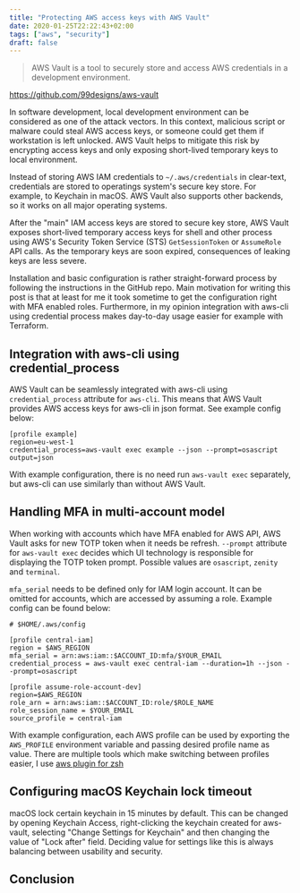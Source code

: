 ```yaml
---
title: "Protecting AWS access keys with AWS Vault"
date: 2020-01-25T22:22:43+02:00
tags: ["aws", "security"]
draft: false
---
```


> AWS Vault is a tool to securely store and access AWS credentials in a development environment.

https://github.com/99designs/aws-vault

In software development, local development environment can be considered as one of the attack vectors. In this context, malicious script or malware could steal AWS access keys, or someone could get them if workstation is left unlocked. AWS Vault helps to mitigate this risk by encrypting access keys and only exposing short-lived temporary keys to local environment.

Instead of storing AWS IAM credentials to `~/.aws/credentials` in clear-text, credentials are stored to operatings system's secure key store. For example, to Keychain in macOS. AWS Vault also supports other backends, so it works on all major operating systems.

After the "main" IAM access keys are stored to secure key store, AWS Vault exposes short-lived temporary access keys for shell and other process using AWS's Security Token Service (STS) `GetSessionToken` or `AssumeRole` API calls. As the temporary keys are soon expired, consequences of leaking keys are less severe.

Installation and basic configuration is rather straight-forward process by following the instructions in the GitHub repo. Main motivation for writing this post is that at least for me it took sometime to get the configuration right with MFA enabled roles. Furthermore, in my opinion integration with aws-cli using credential process makes day-to-day usage easier for example with Terraform.

## Integration with aws-cli using credential_process

AWS Vault can be seamlessly integrated with aws-cli using `credential_process` attribute for `aws-cli`. This means that AWS Vault provides AWS access keys for aws-cli in json format. See example config below:

```
[profile example]
region=eu-west-1
credential_process=aws-vault exec example --json --prompt=osascript
output=json
```

With example configuration, there is no need run `aws-vault exec` separately, but aws-cli can use similarly than without AWS Vault.

## Handling MFA in multi-account model

When working with accounts which have MFA enabled for AWS API, AWS Vault asks for new TOTP token when it needs be refresh. `--prompt` attribute for `aws-vault exec` decides which UI technology is responsible for displaying the TOTP token prompt. Possible values are `osascript`, `zenity` and `terminal`.

`mfa_serial` needs to be defined only for IAM login account. It can be omitted for accounts, which are accessed by assuming a role. Example config can be found below:

```
# $HOME/.aws/config

[profile central-iam]
region = $AWS_REGION
mfa_serial = arn:aws:iam::$ACCOUNT_ID:mfa/$YOUR_EMAIL
credential_process = aws-vault exec central-iam --duration=1h --json --prompt=osascript

[profile assume-role-account-dev]
region=$AWS_REGION
role_arn = arn:aws:iam::$ACCOUNT_ID:role/$ROLE_NAME
role_session_name = $YOUR_EMAIL
source_profile = central-iam
```

With example configuration, each AWS profile can be used by exporting the `AWS_PROFILE` environment variable and passing desired profile name as value. There are multiple tools which make switching between profiles easier, I use [aws plugin for zsh](https://github.com/ohmyzsh/ohmyzsh/tree/master/plugins/aws)

## Configuring macOS Keychain lock timeout

macOS lock certain keychain in 15 minutes by default. This can be changed by opening Keychain Access, right-clicking the keychain created for aws-vault, selecting "Change Settings for Keychain" and then changing the value of "Lock after" field. Deciding value for settings like this is always balancing between usability and security.

## Conclusion
